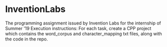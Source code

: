 # InventionLabs
The programming assignment issued by Invention Labs for the internship of Summer '19
Execution instructions:
For each task, create a CPP project which contains the word_corpus and character_mapping txt files, along with the code in the repo.
